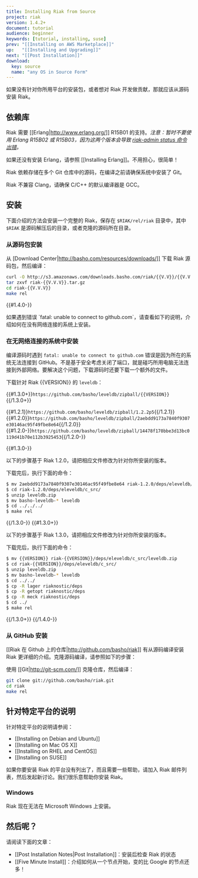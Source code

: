 ```yaml
---
title: Installing Riak from Source
project: riak
version: 1.4.2+
document: tutorial
audience: beginner
keywords: [tutorial, installing, suse]
prev: "[[Installing on AWS Marketplace]]"
up:   "[[Installing and Upgrading]]"
next: "[[Post Installation]]"
download:
  key: source
  name: "any OS in Source Form"
---
```


如果没有针对你所用平台的安装包，或者想对 Riak 开发做贡献，那就应该从源码安装 Riak。

## 依赖库

Riak 需要 [[Erlang|http://www.erlang.org/]] R15B01 的支持。*注意：暂时不要使用 Erlang R15B02 或 R15B03，因为这两个版本会导致 [riak-admin status 命令出错](https://github.com/basho/riak/issues/227)。*

如果还没有安装 Erlang，请参照 [[Installing Erlang]]。不用担心，很简单！

Riak 依赖存储在多个 Git 仓库中的源码，在编译之前请确保系统中安装了 Git。

<div class='note'>Riak 不兼容 Clang，请确保 C/C++ 的默认编译器是 GCC。</div>

## 安装

下面介绍的方法会安装一个完整的 Riak，保存在 `$RIAK/rel/riak` 目录中，其中 `$RIAK` 是源码解压后的目录，或者克隆的源码所在目录。

### 从源码包安装

从 [Download Center|http://basho.com/resources/downloads/]] 下载 Riak 源码包，然后编译：

```bash
curl -O http://s3.amazonaws.com/downloads.basho.com/riak/{{V.V}}/{{V.V.V}}/riak-{{V.V.V}}.tar.gz
tar zxvf riak-{{V.V.V}}.tar.gz
cd riak-{{V.V.V}}
make rel
```

{{#1.4.0-}}
<div class='note'>如果遇到错误 `fatal: unable to connect to github.com`，请查看如下的说明，介绍如何在没有网络连接的系统上安装。</div>

### 在无网络连接的系统中安装

编译源码时遇到 `fatal: unable to connect to github.com` 错误是因为所在的系统无法连接到 GitHub。不是基于安全考虑关闭了端口，就是碰巧所用电脑无法连接到外部网络。要解决这个问题，下载源码时还要下载一个额外的文件。

下载针对 Riak {{VERSION}} 的 `leveldb`：

{{#1.3.0+}}`https://github.com/basho/leveldb/zipball/{{VERSION}}`{{/1.3.0+}}

{{#1.2.1}}`https://github.com/basho/leveldb/zipball/1.2.2p5`{{/1.2.1}}
{{#1.2.0}}`https://github.com/basho/leveldb/zipball/2aebdd9173a7840f9307e30146ac95f49fbe8e64`{{/1.2.0}}
{{#1.2.0-}}`https://github.com/basho/leveldb/zipball/14478f170bbe3d13bc0119d41b70e112b3925453`{{/1.2.0-}}

{{#1.3.0-}}

以下的步骤基于 Riak 1.2.0，请把相应文件修改为针对你所安装的版本。

下载完后，执行下面的命令：

```bash
$ mv 2aebdd9173a7840f9307e30146ac95f49fbe8e64 riak-1.2.0/deps/eleveldb/c_src/leveldb.zip
$ cd riak-1.2.0/deps/eleveldb/c_src/
$ unzip leveldb.zip
$ mv basho-leveldb-* leveldb
$ cd ../../../
$ make rel
```

{{/1.3.0-}}
{{#1.3.0+}}

以下的步骤基于 Riak 1.3.0，请把相应文件修改为针对你所安装的版本。

下载完后，执行下面的命令：

```bash
$ mv {{VERSION}} riak-{{VERSION}}/deps/eleveldb/c_src/leveldb.zip
$ cd riak-{{VERSION}}/deps/eleveldb/c_src/
$ unzip leveldb.zip
$ mv basho-leveldb-* leveldb
$ cd ../../
$ cp -R lager riaknostic/deps
$ cp -R getopt riaknostic/deps
$ cp -R meck riaknostic/deps
$ cd ../
$ make rel
```

{{/1.3.0+}}
{{/1.4.0-}}

### 从 GitHub 安装

[[Riak 在 Github 上的仓库|http://github.com/basho/riak]] 有从源码编译安装 Riak 更详细的介绍。克隆源码编译，请参照如下的步骤：

使用 [[Git|http://git-scm.com/]] 克隆仓库，然后编译：

```bash
git clone git://github.com/basho/riak.git
cd riak
make rel
```

## 针对特定平台的说明

针对特定平台的说明请参阅：

  * [[Installing on Debian and Ubuntu]]
  * [[Installing on Mac OS X]]
  * [[Installing on RHEL and CentOS]]
  * [[Installing on SUSE]]

如果你要安装 Riak 的平台没有列出了，而且需要一些帮助，请加入 Riak 邮件列表，然后发起新讨论。我们很乐意帮助你安装 Riak。

### Windows

Riak 现在无法在 Microsoft Windows 上安装。

## 然后呢？

请阅读下面的文章：

-   [[Post Installation Notes|Post Installation]]：安装后检查 Riak 的状态
-   [[Five Minute Install]]：介绍如何从一个节点开始，变的比 Google 的节点还多！
